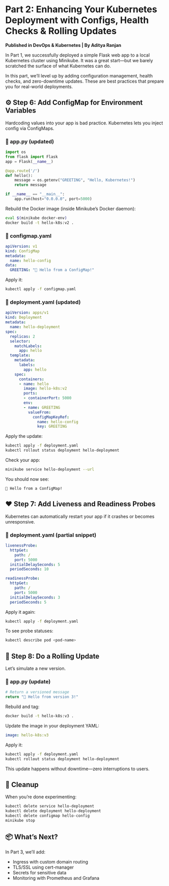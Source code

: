 
# Part 2: Enhancing Your Kubernetes Deployment with Configs, Health Checks & Rolling Updates
**Published in DevOps & Kubernetes | By Aditya Ranjan**

In Part 1, we successfully deployed a simple Flask web app to a local Kubernetes cluster using Minikube. It was a great start—but we barely scratched the surface of what Kubernetes can do.

In this part, we’ll level up by adding configuration management, health checks, and zero-downtime updates. These are best practices that prepare you for real-world deployments.

## ⚙️ Step 6: Add ConfigMap for Environment Variables

Hardcoding values into your app is bad practice. Kubernetes lets you inject config via ConfigMaps.

### 📄 app.py (updated)
```python
import os
from flask import Flask
app = Flask(__name__)

@app.route('/')
def hello():
    message = os.getenv("GREETING", "Hello, Kubernetes!")
    return message

if __name__ == "__main__":
    app.run(host="0.0.0.0", port=5000)
```

Rebuild the Docker image (inside Minikube’s Docker daemon):

```bash
eval $(minikube docker-env)
docker build -t hello-k8s:v2 .
```

### 📄 configmap.yaml
```yaml
apiVersion: v1
kind: ConfigMap
metadata:
  name: hello-config
data:
  GREETING: "👋 Hello from a ConfigMap!"
```

Apply it:

```bash
kubectl apply -f configmap.yaml
```

### 📄 deployment.yaml (updated)
```yaml
apiVersion: apps/v1
kind: Deployment
metadata:
  name: hello-deployment
spec:
  replicas: 2
  selector:
    matchLabels:
      app: hello
  template:
    metadata:
      labels:
        app: hello
    spec:
      containers:
      - name: hello
        image: hello-k8s:v2
        ports:
        - containerPort: 5000
        env:
        - name: GREETING
          valueFrom:
            configMapKeyRef:
              name: hello-config
              key: GREETING
```

Apply the update:

```bash
kubectl apply -f deployment.yaml
kubectl rollout status deployment hello-deployment
```

Check your app:

```bash
minikube service hello-deployment --url
```

You should now see:

```
👋 Hello from a ConfigMap!
```

## ❤️ Step 7: Add Liveness and Readiness Probes

Kubernetes can automatically restart your app if it crashes or becomes unresponsive.

### 📄 deployment.yaml (partial snippet)
```yaml
livenessProbe:
  httpGet:
    path: /
    port: 5000
  initialDelaySeconds: 5
  periodSeconds: 10

readinessProbe:
  httpGet:
    path: /
    port: 5000
  initialDelaySeconds: 3
  periodSeconds: 5
```

Apply it again:

```bash
kubectl apply -f deployment.yaml
```

To see probe statuses:

```bash
kubectl describe pod <pod-name>
```

## 🔁 Step 8: Do a Rolling Update

Let’s simulate a new version.

### 📄 app.py (update)
```python
# Return a versioned message
return "👋 Hello from version 3!"
```

Rebuild and tag:

```bash
docker build -t hello-k8s:v3 .
```

Update the image in your deployment YAML:

```yaml
image: hello-k8s:v3
```

Apply it:

```bash
kubectl apply -f deployment.yaml
kubectl rollout status deployment hello-deployment
```

This update happens without downtime—zero interruptions to users.

## 🧼 Cleanup

When you’re done experimenting:

```bash
kubectl delete service hello-deployment
kubectl delete deployment hello-deployment
kubectl delete configmap hello-config
minikube stop
```

## 📦 What’s Next?

In Part 3, we’ll add:

- Ingress with custom domain routing
- TLS/SSL using cert-manager
- Secrets for sensitive data
- Monitoring with Prometheus and Grafana
